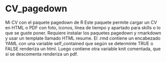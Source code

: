 # CV_pagedown
Mi CV con el paquete pagedown de R
Este paquete permite cargar un CV en HTML o PDF con foto, iconos, línea de tiempo y apartado para skills o lo que se guste poner. Requiere instalar los paquetes pagedown y rmarkdown y usar un template llamado HTML resume. El .rmd contiene un encabezado YAML con una variable self_contained que según se determinte TRUE o FALSE renderiza un html. Luego contiene otra variable knit comentada, que si se descomenta renderiza un pdf.
